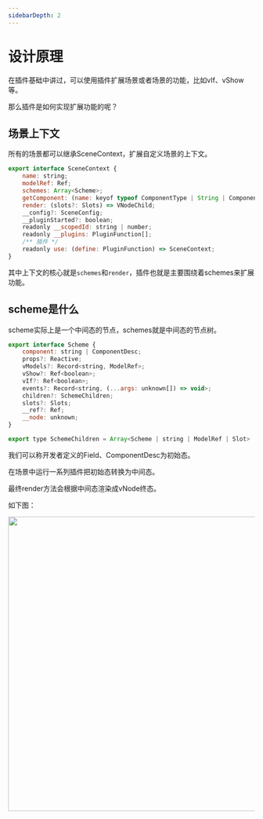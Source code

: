 ```yaml
---
sidebarDepth: 2
---
```


# 设计原理

在插件基础中讲过，可以使用插件扩展场景或者场景的功能，比如vIf、vShow等。

那么插件是如何实现扩展功能的呢？

## 场景上下文
所有的场景都可以继承SceneContext，扩展自定义场景的上下文。
```js
export interface SceneContext {
    name: string;
    modelRef: Ref;
    schemes: Array<Scheme>;
    getComponent: (name: keyof typeof ComponentType | String | Component) => Component | string;
    render: (slots?: Slots) => VNodeChild;
    __config?: SceneConfig;
    __pluginStarted?: boolean;
    readonly __scopedId: string | number;
    readonly __plugins: PluginFunction[];
    /** 插件 */
    readonly use: (define: PluginFunction) => SceneContext;
}
```

其中上下文的核心就是`schemes`和`render`，插件也就是主要围绕着schemes来扩展功能。

## scheme是什么
scheme实际上是一个中间态的节点，schemes就是中间态的节点树。

```js
export interface Scheme {
    component: string | ComponentDesc;
    props?: Reactive;
    vModels?: Record<string, ModelRef>;
    vShow?: Ref<boolean>;
    vIf?: Ref<boolean>;
    events?: Record<string, (...args: unknown[]) => void>;
    children?: SchemeChildren;
    slots?: Slots;
    __ref?: Ref;
    __node: unknown;
}

export type SchemeChildren = Array<Scheme | string | ModelRef | Slot> | string | ModelRef | Slot;
```

我们可以称开发者定义的Field、ComponentDesc为初始态。

在场景中运行一系列插件把初始态转换为中间态。

最终render方法会根据中间态渲染成vNode终态。

如下图：
<div>
    <img src="/design.png" width="600px"/>
</div>
